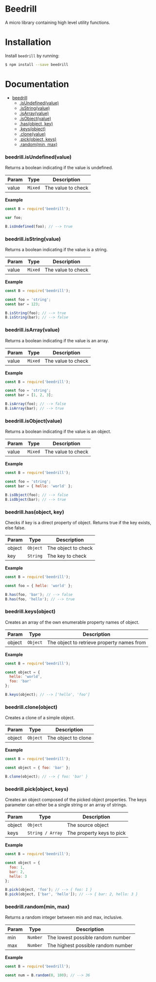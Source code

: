 # Beedrill

A micro library containing high level utility functions.

# Installation

Install `beedrill` by running:

```sh
$ npm install --save beedrill
```

# Documentation

* [beedrill](#module_beedrill)
    * [.isUndefined(value)](#module_beedrill.isUndefined)
    * [.isString(value)](#module_beedrill.isString)
    * [.isArray(value)](#module_beedrill.isArray)
    * [.isObject(value)](#module_beedrill.isObject)
    * [.has(object, key)](#module_beedrill.has)
    * [.keys(object)](#module_beedrill.keys)
    * [.clone(value)](#module_beedrill.clone)
    * [.pick(object, keys)](#module_beedrill.pick)
    * [.random(min, max)](#module_beedrill.random)


<a name="module_beedrill.isUndefined"></a>

### beedrill.isUndefined(value)
Returns a boolean indicating if the value is undefined.

| Param | Type | Description |
| --- | --- | --- |
| value | <code>Mixed</code> | The value to check |

**Example**  
```js
const B = require('beedrill');

var foo;

B.isUndefined(foo); // --> true
```


<a name="module_beedrill.isString"></a>

### beedrill.isString(value)
Returns a boolean indicating if the value is a string.

| Param | Type | Description |
| --- | --- | --- |
| value | <code>Mixed</code> | The value to check |

**Example**  
```js
const B = require('beedrill');

const foo = 'string';
const bar = 123;

B.isString(foo); // --> true
B.isString(bar); // --> false
```


<a name="module_beedrill.isArray"></a>

### beedrill.isArray(value)
Returns a boolean indicating if the value is an array.

| Param | Type | Description |
| --- | --- | --- |
| value | <code>Mixed</code> | The value to check |

**Example**  
```js
const B = require('beedrill');

const foo = 'string';
const bar = [1, 2, 3];

B.isArray(foo); // --> false
B.isArray(bar); // --> true
```


<a name="module_beedrill.isObject"></a>

### beedrill.isObject(value)
Returns a boolean indicating if the value is an object.

| Param | Type | Description |
| --- | --- | --- |
| value | <code>Mixed</code> | The value to check |

**Example**  
```js
const B = require('beedrill');

const foo = 'string';
const bar = { hello: 'world' };

B.isObject(foo); // --> false
B.isObject(bar); // --> true
```


<a name="module_beedrill.has"></a>

### beedrill.has(object, key)
Checks if key is a direct property of object. Returns true if the key exists,
else false.

| Param | Type | Description |
| --- | --- | --- |
| object | <code>Object</code> | The object to check |
| key | <code>String</code> | The key to check |

**Example**  
```js
const B = require('beedrill');

const foo = { hello: 'world' };

B.has(foo, 'bar'); // --> false
B.has(foo, 'hello'); // --> true
```


<a name="module_beedrill.keys"></a>

### beedrill.keys(object)
Creates an array of the own enumerable property names of object.

| Param | Type | Description |
| --- | --- | --- |
| object | <code>Object</code> | The object to retrieve property names from |

**Example**  
```js
const B = require('beedrill');

const object = {
  hello: 'world',
  foo: 'bar'
};

B.keys(object); // --> ['hello', 'foo']
```


<a name="module_beedrill.clone"></a>

### beedrill.clone(object)
Creates a clone of a simple object.

| Param | Type | Description |
| --- | --- | --- |
| object | <code>Object</code> | The object to clone |

**Example**  
```js
const B = require('beedrill');

const object = { foo: 'bar' };

B.clone(object); // --> { foo: 'bar' }
```


<a name="module_beedrill.pick"></a>

### beedrill.pick(object, keys)
Creates an object composed of the picked object properties. The keys parameter can either be
a single string or an array of strings.

| Param | Type | Description |
| --- | --- | --- |
| object | <code>Object</code> | The source object |
| keys | <code>String / Array</code> | The property keys to pick |

**Example**  
```js
const B = require('beedrill');

const object = { 
  foo: 1,
  bar: 2,
  hello: 3
};

B.pick(object, 'foo'); // --> { foo: 1 }
B.pick(object, ['bar', 'hello']); // --> { bar: 2, hello: 3 }
```


<a name="module_beedrill.random"></a>

### beedrill.random(min, max)
Returns a random integer between min and max, inclusive.

| Param | Type | Description |
| --- | --- | --- |
| min | <code>Number</code> | The lowest possible random number |
| max | <code>Number</code> | The highest possible random number |

**Example**  
```js
const B = require('beedrill');

const num = B.random(0, 100); // --> 36
```
